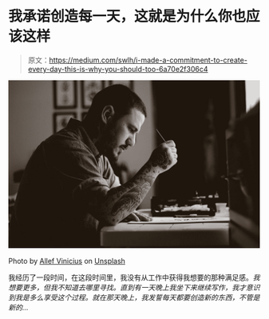 # 我承诺创造每一天，这就是为什么你也应该这样

> 原文：<https://medium.com/swlh/i-made-a-commitment-to-create-every-day-this-is-why-you-should-too-6a70e2f306c4>

![](img/fd3caf26ec445f8d9092c669467bd839.png)

Photo by [Allef Vinicius](https://unsplash.com/@seteales?utm_source=medium&utm_medium=referral) on [Unsplash](https://unsplash.com?utm_source=medium&utm_medium=referral)

我经历了一段时间，在这段时间里，我没有从工作中获得我想要的那种满足感。*我想要更多，但我不知道去哪里寻找。直到有一天晚上我坐下来继续写作，我才意识到我是多么享受这个过程。就在那天晚上，我发誓每天都要创造新的东西，不管是新的…*